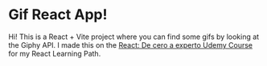 # Gif React App!

Hi! This is a React + Vite project where you can find some gifs by looking at the Giphy API. I made this on the [React: De cero a experto Udemy Course](https://www.udemy.com/course/react-cero-experto/learn/lecture/32017038#questions) for my React Learning Path.
